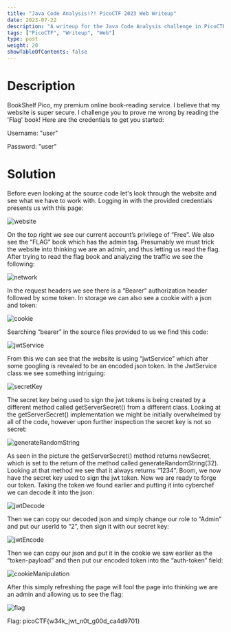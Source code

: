 ```yaml
---
title: "Java Code Analysis!?! PicoCTF 2023 Web Writeup"
date: 2023-07-22
description: "A writeup for the Java Code Analysis challenge in PicoCTF 2023."
tags: ["PicoCTF", "Writeup", "Web"]
type: post
weight: 20
showTableOfContents: false
---
```


# Description
BookShelf Pico, my premium online book-reading service. I believe that my website is super secure. I challenge you to prove me wrong by reading the 'Flag' book! Here are the credentials to get you started:

Username: "user"

Password: "user"

# Solution
Before even looking at the source code let's look through the website and see what we have to work with. Logging in with the provided credentials presents us with this page:

![website](/images/Java-Code-Analysis-PicoCTF-2023-Web-Writeup/website.png)

On the top right we see our current account’s privilege of “Free”. We also see the “FLAG” book which has the admin tag. Presumably we must trick the website into thinking we are an admin, and thus letting us read the flag. After trying to read the flag book and analyzing the traffic we see the following:

![network](/images/Java-Code-Analysis-PicoCTF-2023-Web-Writeup/network.png)

In the request headers we see there is a “Bearer” authorization header followed by some token. In storage we can also see a cookie with a json and token:

![cookie](/images/Java-Code-Analysis-PicoCTF-2023-Web-Writeup/cookie.png)

Searching “bearer” in the source files provided to us we find this code:

![jwtService](/images/Java-Code-Analysis-PicoCTF-2023-Web-Writeup/jwtService.png)

From this we can see that the website is using “jwtService” which after some googling is revealed to be an encoded json token. In the JwtService class we see something intriguing:

![secretKey](/images/Java-Code-Analysis-PicoCTF-2023-Web-Writeup/secretKey.png)

The secret key being used to sign the jwt tokens is being created by a different method called getServerSecret() from a different class. Looking at the getServerSecret() implementation we might be initially overwhelmed by all of the code, however upon further inspection the secret key is not so secret:

![generateRandomString](/images/Java-Code-Analysis-PicoCTF-2023-Web-Writeup/generateRandomString.png)

As seen in the picture the getServerSecret() method returns newSecret, which is set to the return of the method called generateRandomString(32). Looking at that method we see that it always returns “1234”. Boom, we now have the secret key used to sign the jwt token. Now we are ready to forge our token. Taking the token we found earlier and putting it into cyberchef we can decode it into the json: 

![jwtDecode](/images/Java-Code-Analysis-PicoCTF-2023-Web-Writeup/jwtDecode.png)

Then we can copy our decoded json and simply change our role to “Admin” and put our userId to “2”, then sign it with our secret key:

![jwtEncode](/images/Java-Code-Analysis-PicoCTF-2023-Web-Writeup/jwtEncode.png)

Then we can copy our json and put it in the cookie we saw earlier as the “token-payload” and then put our encoded token into the “auth-token” field:

![cookieManipulation](/images/Java-Code-Analysis-PicoCTF-2023-Web-Writeup/cookieManipulation.png)

After this simply refreshing the page will fool the page into thinking we are an admin and allowing us to see the flag:

![flag](/images/Java-Code-Analysis-PicoCTF-2023-Web-Writeup/flag.png)

Flag: picoCTF{w34k_jwt_n0t_g00d_ca4d9701}